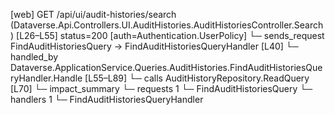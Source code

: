 [web] GET /api/ui/audit-histories/search  (Dataverse.Api.Controllers.UI.AuditHistories.AuditHistoriesController.Search)  [L26–L55] status=200 [auth=Authentication.UserPolicy]
  └─ sends_request FindAuditHistoriesQuery -> FindAuditHistoriesQueryHandler [L40]
    └─ handled_by Dataverse.ApplicationService.Queries.AuditHistories.FindAuditHistoriesQueryHandler.Handle [L55–L89]
      └─ calls AuditHistoryRepository.ReadQuery [L70]
  └─ impact_summary
    └─ requests 1
      └─ FindAuditHistoriesQuery
    └─ handlers 1
      └─ FindAuditHistoriesQueryHandler

